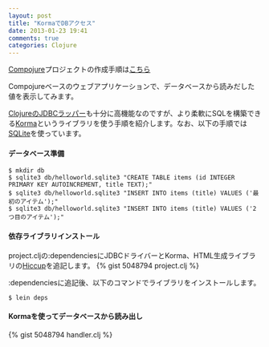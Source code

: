 ```yaml
---
layout: post
title: "KormaでDBアクセス"
date: 2013-01-23 19:41
comments: true
categories: Clojure
---
```

[Compojure](https://github.com/weavejester/compojure)プロジェクトの作成手順は[こちら](http://matstani.github.com/blog/2013/02/27/create-compojure-project/)

Compojureベースのウェブアプリケーションで、データベースから読みだした値を表示してみます。

[ClojureのJDBCラッパー](http://clojure.github.com/java.jdbc/)も十分に高機能なのですが、より柔軟にSQLを構築できる[Korma](https://github.com/korma/Korma)というライブラリを使う手順を紹介します。なお、以下の手順では[SQLite](http://www.sqlite.org/)を使っています。

#### データベース準備
```
$ mkdir db
$ sqlite3 db/helloworld.sqlite3 "CREATE TABLE items (id INTEGER PRIMARY KEY AUTOINCREMENT, title TEXT);"
$ sqlite3 db/helloworld.sqlite3 "INSERT INTO items (title) VALUES ('最初のアイテム');"
$ sqlite3 db/helloworld.sqlite3 "INSERT INTO items (title) VALUES ('2つ目のアイテム');"
```

#### 依存ライブラリインストール
project.cljの:dependenciesにJDBCドライバーとKorma、HTML生成ライブラリの[Hiccup](https://github.com/weavejester/hiccup)を追記します。
{% gist 5048794 project.clj %}

:dependenciesに追記後、以下のコマンドでライブラリをインストールします。
```
$ lein deps
```

#### Kormaを使ってデータベースから読み出し
{% gist 5048794 handler.clj %}